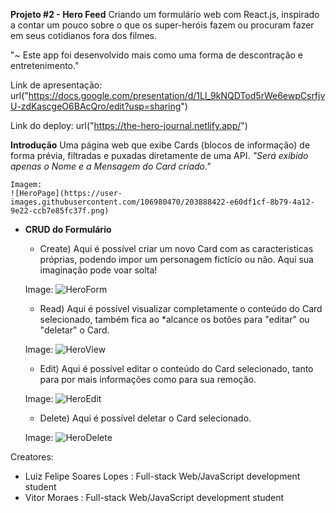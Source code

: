 **Projeto #2 - Hero Feed**
	Criando um formulário web com React.js, inspirado a contar um pouco sobre o que os super-heróis fazem ou procuram fazer em seus cotidianos fora dos filmes.
	
"~ Este app foi desenvolvido mais como uma forma de descontração e entretenimento."

Link de apresentação: url("https://docs.google.com/presentation/d/1Ll_9kNQDTod5rWe6ewpCsrfjvU-zdKascgeO6BAcQro/edit?usp=sharing")

Link do deploy: url("https://the-hero-journal.netlify.app/")

**Introdução**
	Uma página web que exibe Cards (blocos de informação) de forma prévia, filtradas e puxadas diretamente de uma API. *"Será exibido apenas o Nome e a Mensagem do Card criado."*
	
	Imagem: 
	![HeroPage](https://user-images.githubusercontent.com/106980470/203888422-e60df1cf-8b79-4a12-9e22-ccb7e85fc37f.png)


- **CRUD do Formulário**
	- Create) Aqui é possível criar um novo Card com as caracteristicas próprias, podendo impor um personagem fictício ou não. Aqui sua imaginação pode voar solta!

	Image: 
	![HeroForm](https://user-images.githubusercontent.com/106980470/203888490-393d83ab-8f8a-4d54-b55b-2dbe9c7a3a86.png)

	
	- Read) Aqui é possível visualizar completamente o conteúdo do Card selecionado, também fica ao *alcance os botões para "editar" ou "deletar" o Card.

	Image: 
	![HeroView](https://user-images.githubusercontent.com/106980470/203888501-591a997b-cba8-49c7-9d5e-75047938815b.png)


	- Edit) Aqui é possível editar o conteúdo do Card selecionado, tanto para por mais informações como para sua remoção.

	Image: 
	![HeroEdit](https://user-images.githubusercontent.com/106980470/203888509-00621877-4e04-446b-8860-9e8795be696c.png)


	- Delete) Aqui é possível deletar o Card selecionado.

	Image: 
	![HeroDelete](https://user-images.githubusercontent.com/106980470/203888627-65deb2f7-707a-4bc4-b590-8f20e60c8f51.png)

	
  
  
  
Creatores:
- Luiz Felipe Soares Lopes : Full-stack Web/JavaScript development student
- Vitor Moraes : Full-stack Web/JavaScript development student
